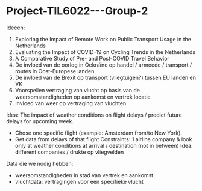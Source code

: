 # Project-TIL6022---Group-2

Ideeen: 
1) Exploring the Impact of Remote Work on Public Transport Usage in the Netherlands
2) Evaluating the Impact of COVID-19 on Cycling Trends in the Netherlands
3) A Comparative Study of Pre- and Post-COVID Travel Behavior
4) De invloed van de oorlog in Oekraïne op handel / armoede / transport / routes in Oost-Europese landen
5) De invloed van de Brexit op transport (vliegtuigen?)  tussen EU landen en VK
6) Voorspellen vertraging van vlucht op basis van de weersomstandigheden op aankomst en vertrek locatie
7) Invloed van weer op vertraging van vluchten

Idea: The impact of weather conditions on flight delays / predict future delays for upcoming week. 
- Chose one specific flight (example: Amsterdam from/to New York).  
- Get data from delays of that flight
Constraints: 1 airline company & look only at weather conditions at arrival / destination (not in between)
Idea: different companies / drukte op vliegvelden

Data die we nodig hebben:
- weersomstandigheden in stad van vertrek en aankomst
- vluchtdata: vertragingen voor een specifieke vlucht
